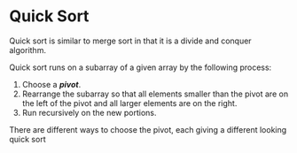 # Quick Sort

Quick sort is similar to merge sort in that it is a divide and conquer
algorithm.

Quick sort runs on a subarray of a given array by the following process:

1. Choose a ***pivot***.
1. Rearrange the subarray so that all elements smaller than the pivot are on 
    the left of the pivot and all larger elements are on the right.
1. Run recursively on the new portions.

There are different ways to choose the pivot, each giving a different looking
quick sort